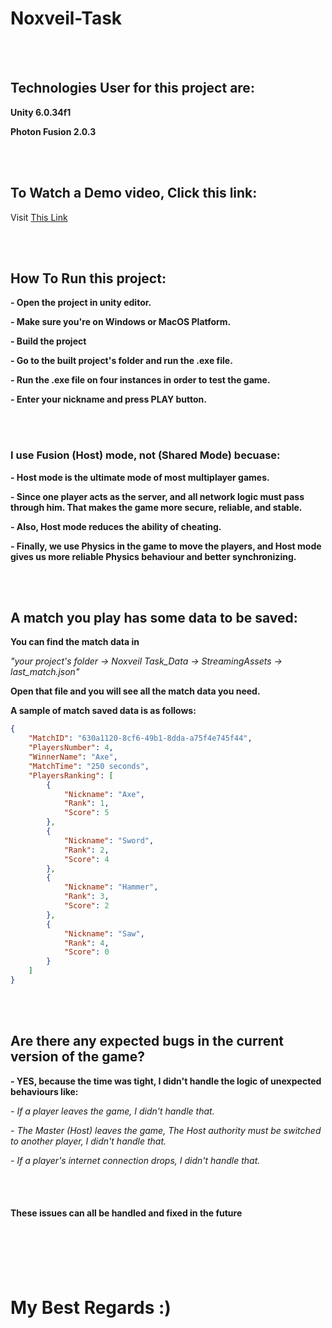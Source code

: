# Noxveil-Task

<br>
<br>

## Technologies User for this project are:
**Unity 6.0.34f1**

**Photon Fusion 2.0.3**


<br>
<br>


## To Watch a Demo video, Click this link:
Visit [This Link](https://doc.photonengine.com/fusion/current)


<br>
<br>


## How To Run this project:
**- Open the project in unity editor.**

**- Make sure you're on Windows or MacOS Platform.**

**- Build the project**

**- Go to the built project's folder and run the .exe file.**

**- Run the .exe file on four instances in order to test the game.**

**- Enter your nickname and press PLAY button.**


<br>
<br>


### I use Fusion (Host) mode, not (Shared Mode) becuase:
**- Host mode is the ultimate mode of most multiplayer games.**

**- Since one player acts as the server, and all network logic must pass through him. That makes the game more secure, reliable, and stable.**

**- Also, Host mode reduces the ability of cheating.**

**- Finally, we use Physics in the game to move the players, and Host mode gives us more reliable Physics behaviour and better synchronizing.**


<br>
<br>


## A match you play has some data to be saved:
**You can find the match data in**


*"your project's folder -> Noxveil Task_Data -> StreamingAssets -> last_match.json"*

**Open that file and you will see all the match data you need.**

**A sample of match saved data is as follows:**

```json
{
    "MatchID": "630a1120-8cf6-49b1-8dda-a75f4e745f44",
    "PlayersNumber": 4,
    "WinnerName": "Axe",
    "MatchTime": "250 seconds",
    "PlayersRanking": [
        {
            "Nickname": "Axe",
            "Rank": 1,
            "Score": 5
        },
        {
            "Nickname": "Sword",
            "Rank": 2,
            "Score": 4
        },
        {
            "Nickname": "Hammer",
            "Rank": 3,
            "Score": 2
        },
        {
            "Nickname": "Saw",
            "Rank": 4,
            "Score": 0
        }
    ]
}
```
<br>
<br>


## Are there any expected bugs in the current version of the game?
**- YES, because the time was tight, I didn't handle the logic of unexpected behaviours like:**

*- If a player leaves the game, I didn't handle that.*

*- The Master (Host) leaves the game, The Host authority must be switched to another player, I didn't handle that.*

*- If a player's internet connection drops, I didn't handle that.*


<br>
<br>


#### These issues can all be handled and fixed in the future


<br>
<br>
<br>
<br>


# My Best Regards :)
